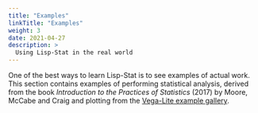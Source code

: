 ```yaml
---
title: "Examples"
linkTitle: "Examples"
weight: 3
date: 2021-04-27
description: >
  Using Lisp-Stat in the real world
---
```


One of the best ways to learn Lisp-Stat is to see examples of actual work. This section contains examples of performing statistical analysis, derived from the book _Introduction to the Practices of Statistics_ (2017) by Moore, McCabe and Craig and plotting from the [Vega-Lite example gallery](https://vega.github.io/vega-lite/examples/).
